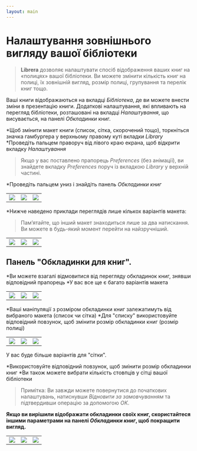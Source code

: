 ```yaml
---
layout: main
---
```


# Налаштування зовнішнього вигляду вашої бібліотеки

> **Librera** дозволяє налаштувати спосіб відображення ваших книг на «полицях» вашої бібліотеки. Ви можете змінити кількість книг на полиці, їх зовнішній вигляд, розмір полиці, групування та перелік книг тощо.

Ваші книги відображаються на вкладці _Бібліотека_, де ви можете внести зміни в презентацію книги. Додаткові налаштування, які впливають на перегляд бібліотеки, розташовані на вкладці _Налаштування_, що висувається, на панелі _Обкладинки_ книг.

*Щоб змінити макет книги (список, сітка, скорочений тощо), торкніться значка гамбургера у верхньому правому куті вкладки _Library_
*Проведіть пальцем праворуч від лівого краю екрана, щоб відкрити вкладку _Налаштування_

> Якщо у вас поставлено прапорець _Preferences_ (без анімації), ви знайдете вкладку _Preferences_ поруч із вкладкою _Library_ у верхній частині.

*Проведіть пальцем униз і знайдіть панель _Обкладинки книг_

||||
|-|-|-|
|![](3.jpg)|![](1.jpg)|![](2.jpg)|

*Нижче наведено приклади переглядів лише кількох варіантів макета:
 
> Пам’ятайте, що інший макет знаходиться лише за два натискання. Ви можете в будь-який момент перейти на найзручніший.

||||
|-|-|-|
|![](7.jpg)|![](8.jpg)|![](9.jpg)|

## Панель &quot;Обкладинки для книг&quot;.

*Ви можете взагалі відмовитися від перегляду обкладинок книг, знявши відповідний прапорець
*У вас все ще є багато варіантів макета

||||
|-|-|-|
|![](4.jpg)|![](5.jpg)|![](6.jpg)|

*Ваші маніпуляції з розміром обкладинки книг залежатимуть від вибраного макета (список чи сітка)
*Для &quot;списку&quot; використовуйте відповідний повзунок, щоб змінити розмір обкладинки книг (розмір полиці)

||||
|-|-|-|
|![](10.jpg)|![](11.jpg)|![](12.jpg)|

У вас буде більше варіантів для &quot;сітки&quot;.

*Використовуйте відповідний повзунок, щоб змінити розмір обкладинки книг
*Ви також можете вибрати кількість стовпців у сітці вашої бібліотеки

> Примітка: Ви завжди можете повернутися до початкових налаштувань, натиснувши _Відновити за замовчуванням_ та підтвердивши операцію за допомогою _OK_.

**Якщо ви вирішили відображати обкладинки своїх книг, скористайтеся іншими параметрами на панелі _Обкладинки книг_, щоб покращити вигляд.**

||||
|-|-|-|
|![](13.jpg)|![](14.jpg)|![](15.jpg)|
